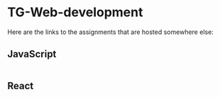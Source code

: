 
 
# TG-Web-development

Here are the links to the assignments that are hosted somewhere else:

## JavaScript

```

```

## React

```

```
